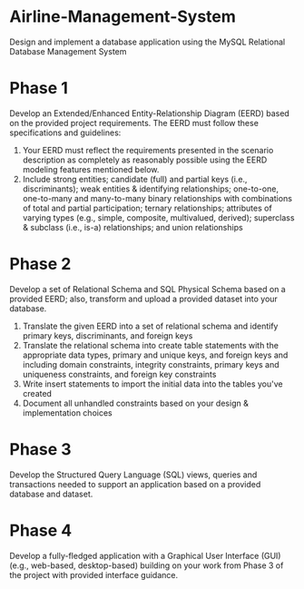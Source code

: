 # Airline-Management-System
Design and implement a database application using the MySQL Relational Database Management System

# Phase 1
Develop an Extended/Enhanced Entity-Relationship Diagram (EERD) based on the provided project requirements. The EERD must follow these specifications and guidelines:
1. Your EERD must reflect the requirements presented in the scenario description as completely as reasonably possible using the EERD modeling features mentioned below.
2. Include strong entities; candidate (full) and partial keys (i.e., discriminants); weak entities & identifying relationships; one-to-one, one-to-many and many-to-many binary relationships with combinations of total and partial participation; ternary relationships; attributes of varying types (e.g., simple, composite, multivalued, derived); superclass & subclass (i.e., is-a) relationships; and union relationships

# Phase 2
Develop a set of Relational Schema and SQL Physical Schema based on a provided EERD; also, transform and upload a provided dataset into your database.
1. Translate the given EERD into a set of relational schema and identify primary keys, discriminants, and foreign keys
3. Translate the relational schema into create table statements with the appropriate data types, primary and unique keys, and foreign keys and including domain constraints, integrity constraints, primary keys and uniqueness constraints, and foreign key constraints
5. Write insert statements to import the initial data into the tables you've created
6. Document all unhandled constraints based on your design & implementation choices

# Phase 3
Develop the Structured Query Language (SQL) views, queries and transactions needed to support an application based on a provided database and dataset.

# Phase 4
Develop a fully-fledged application with a Graphical User Interface (GUI) (e.g., web-based, desktop-based) building on your work from Phase 3 of the project with provided interface guidance.
